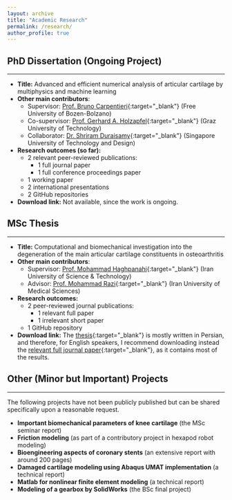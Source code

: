 ```yaml
---
layout: archive
title: "Academic Research"
permalink: /research/
author_profile: true
---
```


## PhD Dissertation (Ongoing Project)
-------
  * **Title:** Advanced and efficient numerical analysis of articular cartilage by multiphysics and machine learning
  * **Other main contributors**:
      * Supervisor: [Prof. Bruno Carpentieri](http://www.iust.ac.ir/content/892/haghpanahi){:target="_blank"} (Free University of Bozen-Bolzano)
      * Co-supervisor: [Prof. Gerhard A. Holzapfel](https://scholar.google.com/citations?user=Y2XjYRkAAAAJ&hl=en){:target="_blank"} (Graz University of Technology)
      * Collaborator: [Dr. Shriram Duraisamy](https://scholar.google.com/citations?user=HtBrxbsAAAAJ&hl=en){:target="_blank"} (Singapore University of Technology and Design)
  * **Research outcomes (so far):**
      * 2 relevant peer-reviewed publications:
          * 1 full journal paper
          * 1 full conference proceedings paper
      * 1 working paper
      * 2 international presentations
      * 2 GitHub repositories
  * **Download link:** Not available, since the work is ongoing.

## MSc Thesis
-------
  * **Title:** Computational and biomechanical investigation into the degeneration of the main articular cartilage constituents in osteoarthritis
  * **Other main contributors**:
      * Supervisor: [Prof. Mohammad Haghpanahi](http://www.iust.ac.ir/content/892/haghpanahi){:target="_blank"} (Iran University of Science & Technology)
      * Advisor: [Prof. Mohammad Razi](https://scholar.google.com/citations?user=Y2XjYRkAAAAJ&hl=en){:target="_blank"} (Iran University of Medical Sciences)
  * **Research outcomes:**
      * 2 peer-reviewed journal publications:
          * 1 relevant full paper
          * 1 irrelevant short paper
      * 1 GitHub repository
  * **Download link:** The [thesis](https://shayansss.github.io/files/2017_12.pdf){:target="_blank"} is mostly written in Persian, and therefore, for English speakers, I recommend downloading instead the [relevant full journal paper](https://shayansss.github.io/files/2019_09_preprint.pdf){:target="_blank"}, as it contains most of the results.

## Other (Minor but Important) Projects
-------
The following projects have not been publicly published but can be shared specifically upon a reasonable request.
  * **Important biomechanical parameters of knee cartilage** (the MSc seminar report)
  * **Friction modeling** (as part of a contributory project in hexapod robot modeling)
  * **Bioengineering aspects of coronary stents** (an extensive report with around 200 pages)
  * **Damaged cartilage modeling using Abaqus UMAT implementation** (a technical report)
  * **Matlab for nonlinear finite element modeling** (a technical report)
  * **Modeling of a gearbox by SolidWorks** (the BSc final project)